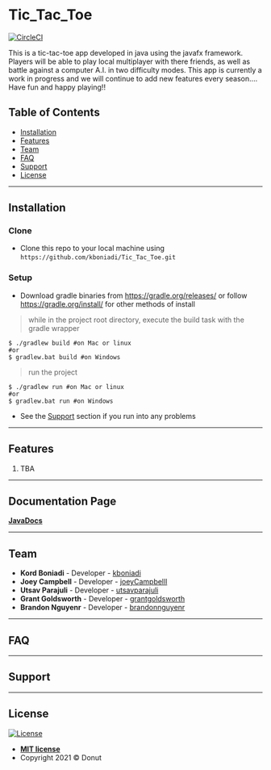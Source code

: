 # Tic_Tac_Toe
[![CircleCI](https://circleci.com/gh/kboniadi/Tic_Tac_Toe.svg?style=svg&circle-token=35d8e43f1e10672580ef6a0729da74d901e583be)](https://circleci.com/gh/kboniadi/Tic_Tac_Toe)

This is a tic-tac-toe app developed in java using the javafx framework. Players will be able to play local multiplayer with there friends,
as well as battle against a computer A.I. in two difficulty modes. This app is currently a work in progress and we will continue to add new
features every season.... Have fun and happy playing!!

## Table of Contents
- [Installation](#installation)
- [Features](#features)
- [Team](#team)
- [FAQ](#faq)
- [Support](#support)
- [License](#license)

---

## Installation

### Clone

- Clone this repo to your local machine using `https://github.com/kboniadi/Tic_Tac_Toe.git`

### Setup

- Download gradle binaries from https://gradle.org/releases/ or follow https://gradle.org/install/ for other methods of install

> while in the project root directory, execute the build task with the gradle wrapper

```shell
$ ./gradlew build #on Mac or linux
#or
$ gradlew.bat build #on Windows
```
> run the project

```shell
$ ./gradlew run #on Mac or linux
#or
$ gradlew.bat run #on Windows
```
- See the [Support](#support) section if you run into any problems
---

## Features
1. TBA

---

## Documentation Page
**[JavaDocs](https://kboniadi.github.io/Tic_Tac_Toe/)**

---
  
## Team
- **Kord Boniadi** - Developer - [kboniadi](https://github.com/kboniadi)
- **Joey Campbell** - Developer - [joeyCampbelll](https://github.com/joeyCampbelll)
- **Utsav Parajuli** - Developer - [utsavparajuli](https://github.com/utsavparajuli)
- **Grant Goldsworth** - Developer - [grantgoldsworth](https://github.com/grantgoldsworth)
- **Brandon Nguyenr** - Developer - [brandonnguyenr](https://github.com/brandonnguyenr)

---

## FAQ

---

## Support

---

## License

[![License](http://img.shields.io/:license-mit-blue.svg?style=flat-square)](http://badges.mit-license.org)
- **[MIT license](http://opensource.org/licenses/mit-license.php)**
- Copyright 2021 © Donut
